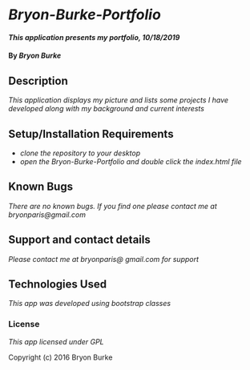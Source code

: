 # _Bryon-Burke-Portfolio_

#### _This application presents my portfolio, 10/18/2019_

#### By _**Bryon Burke**_

## Description

_This application displays my picture and lists some projects I have developed along with my background and current interests_

## Setup/Installation Requirements

* _clone the repository to your desktop_
* _open the Bryon-Burke-Portfolio and double click the index.html file_


## Known Bugs

_There are no known bugs. If you find one please contact me at bryonparis@gmail.com_

## Support and contact details

_Please contact me at bryonparis@ gmail.com for support_

## Technologies Used

_This app was developed using bootstrap classes_

### License

*This app licensed under GPL*

Copyright (c) 2016 Bryon Burke
